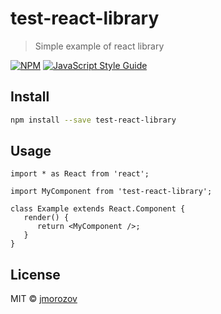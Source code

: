 # test-react-library

> Simple example of react library

[![NPM](https://img.shields.io/npm/v/test-react-library.svg)](https://www.npmjs.com/package/test-react-library) [![JavaScript Style Guide](https://img.shields.io/badge/code_style-standard-brightgreen.svg)](https://standardjs.com)

## Install

```bash
npm install --save test-react-library
```

## Usage

```tsx
import * as React from 'react';

import MyComponent from 'test-react-library';

class Example extends React.Component {
   render() {
      return <MyComponent />;
   }
}
```

## License

MIT © [jmorozov](https://github.com/jmorozov)
